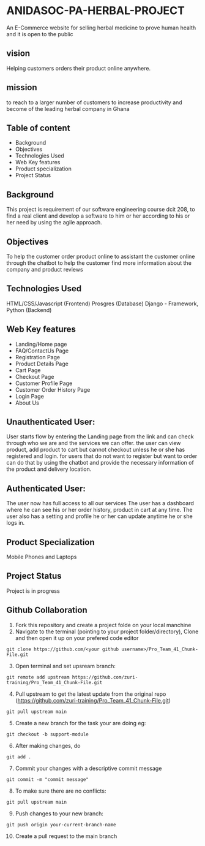 # ANIDASOC-PA-HERBAL-PROJECT
 An E-Commerce website for selling herbal medicine to prove human health and it is open to the public
## vision
 Helping customers orders their product online anywhere.
## mission
 to reach to a larger number of customers to increase productivity and become of the leading herbal company in Ghana
## Table of content
* Background
* Objectives
* Technologies Used
* Web Key features
* Product specialization
* Project Status

## Background
This project is requirement of our software engineering course dcit 208, to find a real client and develop a software to him or her according to his or her need by using the agile approach.
## Objectives
To help the customer order product online
to assistant the customer online through the chatbot
to help the customer find more information about the company and product reviews
## Technologies Used
HTML/CSS/Javascript (Frontend)
Prosgres (Database)
Django - Framework, Python (Backend)
## Web Key features
* Landing/Home page
* FAQ/ContactUs Page
* Registration Page
* Product Details Page
* Cart Page
* Checkout Page
* Customer Profile Page
* Customer Order History Page
* Login Page
* About Us

## Unauthenticated User:
User starts flow by entering the Landing page from the link and can check through who we are and the services we can offer.
the user can view product, add product to cart but cannot checkout unless he or she has  registered and login.
for users that do not want to register but want to order can do that by using the chatbot and provide the necessary information of the product and delivery location.
## Authenticated User:
The user now has full access to all our services
The user has a dashboard where he can see his or her order history, product in cart at any time.
The user also has a setting and profile he or her can update anytime he or she logs in.
## Product Specialization
Mobile Phones and Laptops
## Project Status
Project is in progress
## Github Collaboration
1. Fork this repository and create a project folde on your local manchine
2. Navigate to the terminal (pointing to your project folder/directory), Clone and then open it up on your prefered code editor

```
git clone https://github.com/<your github username>/Pro_Team_41_Chunk-File.git
```
3. Open terminal and set upsream branch:
```
git remote add upstream https://github.com/zuri-training/Pro_Team_41_Chunk-File.git
```
4. Pull upstream to get the latest update from the original repo (https://github.com/zuri-training/Pro_Team_41_Chunk-File.git)
```
git pull upstream main
```
5. Create a new branch for the task your are doing eg:
```
git checkout -b support-module
```
6. After making changes, do
```
git add .
```
7. Commit your changes with a descriptive commit message
```
git commit -m "commit message"
```
8. To make sure there are no conflicts:
```
git pull upstream main
```
9. Push changes to your new branch:
```
git push origin your-current-branch-name
```
10. Create a pull request to the main branch


